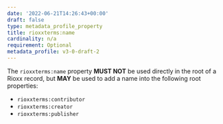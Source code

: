```yaml
---
date: '2022-06-21T14:26:43+00:00'
draft: false
type: metadata_profile_property
title: rioxxterms:name
cardinality: n/a
requirement: Optional
metadata_profile: v3-0-draft-2
---
```


The `rioxxterms:name` property **MUST NOT** be used directly in the root of a Rioxx record, but **MAY** be used to add a name into the following root properties:

* `rioxxterms:contributor`
* `rioxxterms:creator`
* `rioxxterms:publisher`



